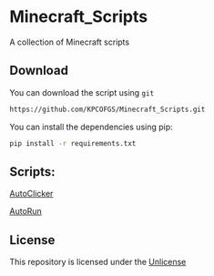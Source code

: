 # Minecraft_Scripts

A collection of Minecraft scripts

## Download

You can download the script using `git`
```bash
https://github.com/KPCOFGS/Minecraft_Scripts.git
```
You can install the dependencies using pip:
```bash
pip install -r requirements.txt
```
## Scripts:

[AutoClicker](AutoClicker)

[AutoRun](AutoRun)

## License
This repository is licensed under the [Unlicense](LICENSE)
